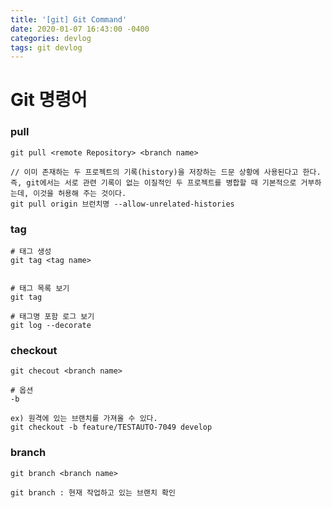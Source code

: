 ```yaml
---
title: '[git] Git Command'
date: 2020-01-07 16:43:00 -0400
categories: devlog
tags: git devlog
---
```


# Git 명령어

### pull

```
git pull <remote Repository> <branch name>

// 이미 존재하는 두 프로젝트의 기록(history)을 저장하는 드문 상황에 사용된다고 한다. 즉, git에서는 서로 관련 기록이 없는 이질적인 두 프로젝트를 병합할 때 기본적으로 거부하는데, 이것을 허용해 주는 것이다.
git pull origin 브런치명 --allow-unrelated-histories
```

### tag
```
# 태그 생성
git tag <tag name>


# 태그 목록 보기
git tag

# 태그명 포함 로그 보기
git log --decorate 
```

### checkout

```
git checout <branch name>

# 옵션
-b

ex) 원격에 있는 브랜치를 가져올 수 있다.
git checkout -b feature/TESTAUTO-7049 develop

```

### branch

```
git branch <branch name>

git branch : 현재 작업하고 있는 브랜치 확인
```
